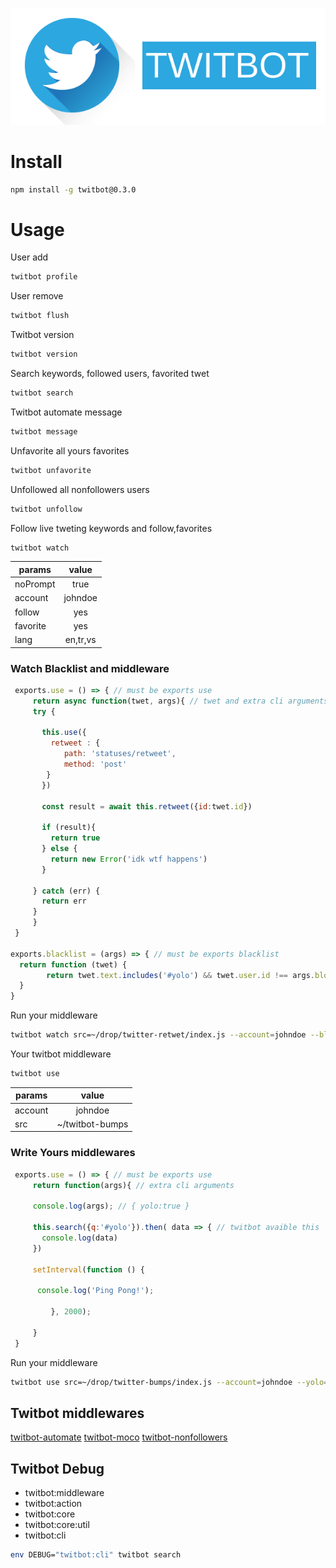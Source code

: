 <p align="center">
  <img src="./logo.png" />
</p>

# Install
```sh
npm install -g twitbot@0.3.0
```
# Usage
User add
```sh
twitbot profile
```

User remove
```sh
twitbot flush
```

Twitbot version
```sh
twitbot version
```

Search keywords, followed users, favorited twet
```sh
twitbot search
```

Twitbot automate message
```sh
twitbot message
```

Unfavorite all yours favorites
```sh
twitbot unfavorite
```

Unfollowed all nonfollowers users
```sh
twitbot unfollow
```

Follow live tweting keywords and follow,favorites
```sh
twitbot watch
```

| params        | value         |
| ------------- |:-------------:|
| noPrompt     | true |
| account     | johndoe      |
| follow | yes      |
| favorite | yes      |
| lang | en,tr,vs     |

### Watch Blacklist and middleware

```js
 exports.use = () => { // must be exports use
	 return async function(twet, args){ // twet and extra cli arguments
     try {

       this.use({
         retweet : {
       		path: 'statuses/retweet',
       		method: 'post'
       	}
       })

       const result = await this.retweet({id:twet.id})

       if (result){
         return true
       } else {
         return new Error('idk wtf happens')
       }

     } catch (err) {
       return err
     }
	 }
 }

exports.blacklist = (args) => { // must be exports blacklist
  return function (twet) {
  		return twet.text.includes('#yolo') && twet.user.id !== args.blockid;
  }
}
```
Run your middleware
```sh
twitbot watch src=~/drop/twitter-retwet/index.js --account=johndoe --blockid=1243434
```


Your twitbot middleware
```sh
twitbot use
```
| params        | value         |
| ------------- |:-------------:|
| account     | johndoe      |
| src | ~/twitbot-bumps      |

### Write Yours middlewares

```js
 exports.use = () => { // must be exports use
	 return function(args){ // extra cli arguments

     console.log(args); // { yolo:true }

     this.search({q:'#yolo'}).then( data => { // twitbot avaible this
       console.log(data)
     })

     setInterval(function () {

      console.log('Ping Pong!');

		 }, 2000);

	 }
 }
```
Run your middleware
```sh
twitbot use src=~/drop/twitter-bumps/index.js --account=johndoe --yolo=true
```

## Twitbot middlewares
[twitbot-automate](https://github.com/c0b41/twitbot-automate)
[twitbot-moco](https://github.com/c0b41/twitbot-moco)
[twitbot-nonfollowers]()

## Twitbot Debug
- twitbot:middleware
- twitbot:action
- twitbot:core
- twitbot:core:util
- twitbot:cli

```sh
env DEBUG="twitbot:cli" twitbot search
```
